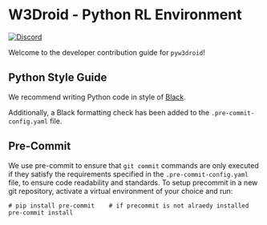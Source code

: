 # W3Droid - Python RL Environment
[![Discord](https://img.shields.io/discord/591914197219016707.svg?color=7289da&label=Project%20Discord&logo=discord&style=flat-square)](https://discord.gg/qfXneBxBed)

Welcome to the developer contribution guide for `pyw3droid`!

## Python Style Guide

We recommend writing Python code in style of [Black](https://github.com/psf/black).

Additionally, a Black formatting check has been added to the `.pre-commit-config.yaml` file.

## Pre-Commit

We use pre-commit to ensure that `git commit` commands are only executed if they 
satisfy the requirements specified in the `.pre-commit-config.yaml` file, to ensure 
code readability and standards. To setup precommit in a new git repository, activate a 
virtual environment of your choice and run:

    # pip install pre-commit    # if precommit is not alraedy installed
    pre-commit install